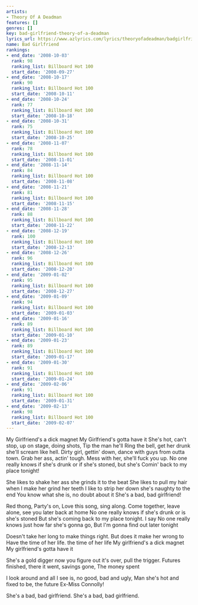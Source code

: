 ```yaml
---
artists:
- Theory Of A Deadman
features: []
genres: []
key: bad-girlfriend-theory-of-a-deadman
lyrics_url: https://www.azlyrics.com/lyrics/theoryofadeadman/badgirlfriend.html
name: Bad Girlfriend
rankings:
- end_date: '2008-10-03'
  rank: 98
  ranking_list: Billboard Hot 100
  start_date: '2008-09-27'
- end_date: '2008-10-17'
  rank: 90
  ranking_list: Billboard Hot 100
  start_date: '2008-10-11'
- end_date: '2008-10-24'
  rank: 77
  ranking_list: Billboard Hot 100
  start_date: '2008-10-18'
- end_date: '2008-10-31'
  rank: 75
  ranking_list: Billboard Hot 100
  start_date: '2008-10-25'
- end_date: '2008-11-07'
  rank: 78
  ranking_list: Billboard Hot 100
  start_date: '2008-11-01'
- end_date: '2008-11-14'
  rank: 84
  ranking_list: Billboard Hot 100
  start_date: '2008-11-08'
- end_date: '2008-11-21'
  rank: 81
  ranking_list: Billboard Hot 100
  start_date: '2008-11-15'
- end_date: '2008-11-28'
  rank: 88
  ranking_list: Billboard Hot 100
  start_date: '2008-11-22'
- end_date: '2008-12-19'
  rank: 100
  ranking_list: Billboard Hot 100
  start_date: '2008-12-13'
- end_date: '2008-12-26'
  rank: 96
  ranking_list: Billboard Hot 100
  start_date: '2008-12-20'
- end_date: '2009-01-02'
  rank: 95
  ranking_list: Billboard Hot 100
  start_date: '2008-12-27'
- end_date: '2009-01-09'
  rank: 94
  ranking_list: Billboard Hot 100
  start_date: '2009-01-03'
- end_date: '2009-01-16'
  rank: 89
  ranking_list: Billboard Hot 100
  start_date: '2009-01-10'
- end_date: '2009-01-23'
  rank: 89
  ranking_list: Billboard Hot 100
  start_date: '2009-01-17'
- end_date: '2009-01-30'
  rank: 91
  ranking_list: Billboard Hot 100
  start_date: '2009-01-24'
- end_date: '2009-02-06'
  rank: 91
  ranking_list: Billboard Hot 100
  start_date: '2009-01-31'
- end_date: '2009-02-13'
  rank: 98
  ranking_list: Billboard Hot 100
  start_date: '2009-02-07'
---
```


My Girlfriend's a dick magnet My Girlfriend's gotta have it
She's hot, can't stop, up on stage, doing shots, Tip the man he'll
Ring the bell, get her drunk she'll scream like hell.
Dirty girl, gettin' down, dance with guys from outta town.
Grab her ass, actin' tough. Mess with her, she'll fuck you up.
No one really knows if she's drunk or if she's stoned, but she's
Comin' back to my place tonight!


She likes to shake her ass she grinds it to the beat
She likes to pull my hair when I make her grind her teeth
I like to strip her down she's naughty to the end
You know what she is, no doubt about it
She's a bad, bad girlfriend!

Red thong, Party's on, Love this song, sing along.
Come together, leave alone, see you later back at home
No one really knows if she's drunk or is she's stoned
But she's coming back to my place tonight. I say
No one really knows just how far she's gonna go,
But I'm gonna find out later tonight



Doesn't take her long to make things right.
But does it make her wrong to
Have the time of her life. the time of her life
My girlfriend's a dick magnet My girlfriend's gotta have it

She's a gold digger now you figure out it's over, pull the trigger.
Futures finished, there it went, savings gone,
The money spent

I look around and all I see is, no good, bad and ugly,
Man she's hot and fixed to be, the future
Ex-Miss Connolly!



She's a bad, bad girlfriend.
She's a bad, bad girlfriend.



